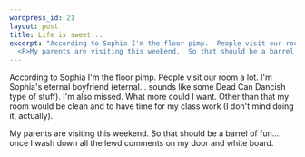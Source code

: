 ```yaml
--- 
wordpress_id: 21
layout: post
title: Life is sweet...
excerpt: "According to Sophia I'm the floor pimp.  People visit our room a lot.  I'm Sophia's eternal boyfriend (eternal... sounds like some Dead Can Dancish type of stuff).  I'm also missed.  What more could I want.  Other than that my room would be clean and to have time for my class work (I don't mind doing it, actually).\r\n\
  <P>My parents are visiting this weekend.  So that should be a barrel of fun... once I wash down all the lewd comments on my door and white board.  "
---
```

According to Sophia I'm the floor pimp.  People visit our room a lot.  I'm Sophia's eternal boyfriend (eternal... sounds like some Dead Can Dancish type of stuff).  I'm also missed.  What more could I want.  Other than that my room would be clean and to have time for my class work (I don't mind doing it, actually).
<P>My parents are visiting this weekend.  So that should be a barrel of fun... once I wash down all the lewd comments on my door and white board.  
